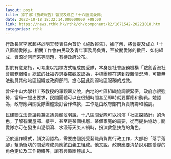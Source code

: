 ```yaml
---
layout: post
title: 據了解《施政報告》會提及成立「十八區關愛隊」
date: 2022-10-18 18:32:14.000000000 +08:00
link: https://news.rthk.hk/rthk/ch/component/k2/1671542-20221018.htm
categories: rthk
---
```


行政長官李家超將於明天發表任內首份《施政報告》，據了解，將會提及成立「十八區關愛隊」。相關工作會由民政及青年事務局負責，至於關愛隊的數目、如何組成、資源從何而來等問題，有待政府公布。

對於有意見指，可考慮以招標方式組成關愛隊，本身是社會服務機構「啟創香港社會服務網絡」總監的社福界選委羅觀翠認為，中標團體在遇到複雜情況時，可能無法動員其他地區組織或政府部門，擔心因此削弱地區服務的成效。

曾任中山大學社工系教授的羅觀翠又說，內地的社區組織協調很緊密，政府亦很強勢，當局一提出要求，民間團體可以在很短時間甚至即時就要響應和動員。她認為，政府應與關愛隊團體簽訂合作條款，工作是由政府部門負責統籌和協調。 

民建聯立法會議員兼區議員顏汶羽說，十八區關愛隊可以扮演「社區探熱針」的角色，了解有關屋邨、樓宇，甚至是某個樓層、某個家庭的需要，從而提供協助；關愛隊亦可在發生山泥傾瀉、水浸等天災人禍時，扮演救急扶危的角色。
 
至於運作模式，顏汶羽認為，需要由個別受薪職員負責行政工作，大部份「落手落腳」幫助街坊的關愛隊成員應該由義工組成。他又說，政府應要清楚說明關愛隊的角色定位及工作範疇等，讓有興趣團體加入。
